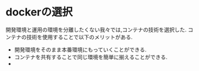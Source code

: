 # dockerの選択

開発環境と運用の環境を分離したくない我々では,コンテナの技術を選択した. 
コンテナの技術を使用することで以下のメリットがある.  

- 開発環境をそのまま本番環境にもっていくことができる.
- コンテナを共有することで同じ環境を簡単に揃えることができる.
- 
